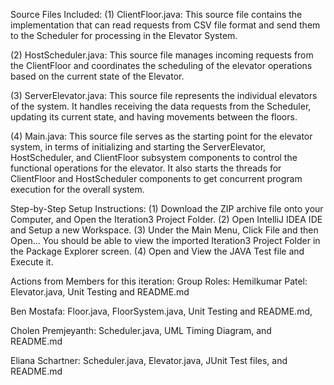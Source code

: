 Source Files Included:
(1) ClientFloor.java: This source file contains the implementation that can read requests from CSV file format and send them to the Scheduler for processing in the Elevator System.

(2) HostScheduler.java: This source file manages incoming requests from the ClientFloor and coordinates the scheduling of the elevator operations based on the current state of the Elevator.

(3) ServerElevator.java: This source file represents the individual elevators of the system. It handles receiving the data requests from the Scheduler, updating its current state, and having movements between the floors.

(4) Main.java: This source file serves as the starting point for the elevator system, in terms of initializing and starting the ServerElevator, HostScheduler, and ClientFloor subsystem components to control the functional operations for the elevator. It also starts the threads for ClientFloor and HostScheduler components to get concurrent program execution for the overall system.

Step-by-Step Setup Instructions:
(1) Download the ZIP archive file onto your Computer, and Open the Iteration3 Project Folder. (2) Open IntelliJ IDEA IDE and Setup a new Workspace. (3) Under the Main Menu, Click File and then Open… You should be able to view the imported Iteration3 Project Folder in the Package Explorer screen. (4) Open and View the JAVA Test file and Execute it.

Actions from Members for this iteration:
Group Roles:
Hemilkumar Patel: Elevator.java, Unit Testing and README.md

Ben Mostafa: Floor.java, FloorSystem.java, Unit Testing and README.md, 

Cholen Premjeyanth: Scheduler.java, UML Timing Diagram, and README.md

Eliana Schartner: Scheduler.java, Elevator.java, JUnit Test files, and README.md

